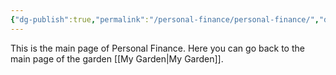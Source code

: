 ```yaml
---
{"dg-publish":true,"permalink":"/personal-finance/personal-finance/","dgPassFrontmatter":true}
---
```


This is the main page of Personal Finance.
Here you can go back to the main page of the garden [[My Garden\|My Garden]].